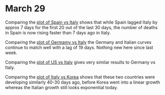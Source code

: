 # March 29

Comparing the [plot of Spain vs Italy](plots/-2020-03-29/Spain-Italy.png) shows that while Spain lagged Italy by approx 7 days for the first 20 out of the last 30 days, the number of deaths in Spain is now rising faster than 7 days ago in Italy.

Comparing the [plot of Germamy vs Italy](plots/-2020-03-29/German-Italy.png) the Germany and Italian curves continue to match well with a lag of 19 days. Nothing new here since last week.

Comparing the [plot of US vs Italy](plots/-2020-03-29/US-Italy.png) gives very similar results to Germany vs Italy.

Comparing the [plot of Italy vs Korea](plots/-2020-03-29/Italy-Korea.png) shows that these two countries were developing similarly 40-30 days ago, before Korea went into a linear growth whereas the Italian growth still looks exponential today.




